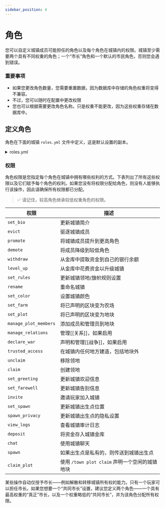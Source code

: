 ```yaml
---
sidebar_position: 4
---
```


# 角色

您可以自定义城镇成员可能担任的角色以及每个角色在城镇内的权限。城镇至少需要两个具有不同权重的角色；一个“市长”角色和一个默认的市民角色，否则您会遇到错误。

### 重要事项
* 如果您更改角色数量，您需要重置数据，因为数据库中存储的角色权重将变得不兼容。
* 不过，您可以随时在配置中更改权限
* 您也可以根据需要更改角色名称。只是权重不能更改，因为这些权重存储在数据库中。

## 定义角色
角色在下面的城镇 `roles.yml` 文件中定义，这是默认设置的副本。
<details>
<summary>roles.yml</summary>

```yaml
# ┏━━━━━━━━━━━━━━━━━━━━━━━━━━━━━━┓
# ┃  HuskTowns 城镇角色配置  ┃
# ┃    由 William278 开发    ┃
# ┣━━━━━━━━━━━━━━━━━━━━━━━━━━━━━━┛
# ┣╸ 此文件用于配置城镇角色及相关权限。
# ┣╸ 每个角色都映射到一个权重，标识其层次位置。每个权重也映射到角色名称。
# ┣╸ 配置帮助：https://william278.net/docs/husktowns/config-files
# ┗╸ 文档：https://william278.net/docs/husktowns/town-roles
# 角色权重 ID 到显示名称的映射
names:
  '3': 市长
  '2': 受托人
  '1': 居民
# 角色权重 ID 到权限的映射
roles:
  '3':
  - set_bio
  - evict
  - promote
  - demote
  - withdraw
  - level_up
  - set_rules
  - rename
  - set_color
  - declare_war
  '2':
  - set_farm
  - set_plot
  - manage_plot_members
  - trusted_access
  - unclaim
  - claim
  - set_greeting
  - set_farewell
  - invite
  - set_spawn
  - manage_relations
  - spawn_privacy
  - view_logs
  '1':
  - deposit
  - chat
  - claim_plot
  - spawn
```

</details>

### 权限
角色权限是您指定每个角色在城镇中拥有哪些权利的方式。下表列出了所有这些权限以及它们赋予每个角色的权利。如果您没有将权限分配给角色，则没有人能够执行该操作，因此请确保所有权限都已分配。

> ✅ 请记住，较高角色继承较低权重角色的权限。

| 权限                  | 描述                                                   |
|-----------------------|--------------------------------------------------------|
| `set_bio`             | 更新城镇简介                                           |
| `evict`               | 驱逐城镇成员                                           |
| `promote`             | 将城镇成员提升到更高角色                               |
| `demote`              | 将成员降级到较低角色                                   |
| `withdraw`            | 从金库中提取资金到自己的银行余额                       |
| `level_up`            | 从金库中花费资金以升级城镇                             |
| `set_rules`           | 更新城镇领地/旗帜规则设置                               |
| `rename`              | 重命名城镇                                             |
| `set_color`           | 设置城镇颜色                                           |
| `set_farm`            | 将已声明的区块变为农场                                 |
| `set_plot`            | 将已声明的区块变为地块                                 |
| `manage_plot_members` | 添加成员和管理员到地块                                 |
| `manage_relations`    | 管理[[关系]]，如果启用                                 |
| `declare_war`         | 声明和管理[[战争]]，如果启用                           |
| `trusted_access`      | 在城镇内任何地方建造，包括地块外                       |
| `unclaim`             | 移除领地                                               |
| `claim`               | 创建领地                                               |
| `set_greeting`        | 更新城镇欢迎信息                                       |
| `set_farewell`        | 更新城镇告别信息                                       |
| `invite`              | 邀请玩家加入城镇                                       |
| `set_spawn`           | 更新城镇出生点位置                                     |
| `spawn_privacy`       | 更新城镇出生点的隐私设置                               |
| `view_logs`           | 查看城镇审计日志                                       |
| `deposit`             | 将资金存入城镇金库                                     |
| `chat`                | 使用城镇聊天                                           |
| `spawn`               | 如果出生点是私有的，则传送到城镇出生点                 |
| `claim_plot`          | 使用 `/town plot claim` 声明一个空闲的城镇地块         |

某些操作自动仅授予市长——例如解散和转移城镇所有权的能力。只有一个玩家可以担任市长。如果您想要一个“共同市长”设置，建议您定义两个角色——一个具有最高权重的“真正”市长，以及一个权重略低的“共同市长”，并为该角色分配所有权限。